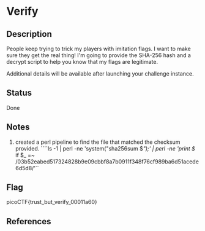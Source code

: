 # Verify

## Description

People keep trying to trick my players with imitation flags. I want to make sure they get the real thing! I'm going to provide the SHA-256 hash and a decrypt script to help you know that my flags are legitimate.

Additional details will be available after launching your challenge instance.

## Status

Done

## Notes

1. created a perl pipeline to find the file that matched the checksum provided.
````ls -1 | perl -ne 'system("sha256sum $_");' | perl -ne 'print $_ if $_ =~ /03b52eabed517324828b9e09cbbf8a7b0911f348f76cf989ba6d51acede6d5d8/'``

## Flag

picoCTF{trust_but_verify_00011a60}

## References
